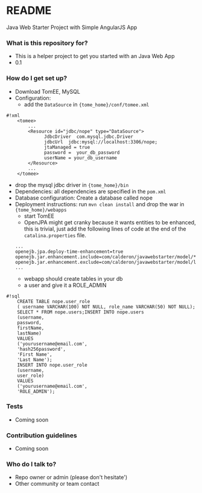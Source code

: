 # README #

Java Web Starter Project with Simple AngularJS App

### What is this repository for? ###

* This is a helper project to get you started with an Java Web App 
* 0.1

### How do I get set up? ###

* Download TomEE, MySQL
* Configuration: 
    * add the `DataSource` in  `{tome_home}/conf/tomee.xml`
```
#!xml
    <tomee>
        ...
        <Resource id="jdbc/nope" type="DataSource">
              JdbcDriver  com.mysql.jdbc.Driver
              jdbcUrl  jdbc:mysql://localhost:3306/nope;
              jtaManaged = true
              password =  your_db_password
              userName = your_db_username
        </Resource>
        ...
    </tomee>
```
* drop the mysql jdbc driver in `{tome_home}/bin`
* Dependencies: all dependencies are specified in the `pom.xml`
* Database configuration: Create a database called nope
* Deployment instructions: run `mvn clean install` and drop the war in `{tome_home}/webapps`
    * start TomEE
    * OpenJPA might get cranky because it wants entities to be enhanced, this is
    trivial, just add the following lines of code at the end of the `catalina.properties` file.
    ```
    ...
    openejb.jpa.deploy-time-enhancement=true
    openejb.jar.enhancement.include=com/calderon/javawebstarter/model/*.class
    openejb.jar.enhancement.exclude=com/calderon/javawebstarter/model/listener/*.class
    ...
    ```
    * webapp should create tables in your db
    * a user and give it a ROLE_ADMIN
```
#!sql
    CREATE TABLE nope.user_role
    ( username VARCHAR(100) NOT NULL, role_name VARCHAR(50) NOT NULL);
    SELECT * FROM nope.users;INSERT INTO nope.users
    (username,
    password,
    firstName,
    lastName)
    VALUES
    ('yourusername@email.com',
    'hash256password',
    'First Name',
    'Last Name');
    INSERT INTO nope.user_role
    (username,
    user_role)
    VALUES
    ('yourusername@email.com',
    'ROLE_ADMIN');
```
### Tests ###
* Coming soon
### Contribution guidelines ###

* Coming soon
### Who do I talk to? ###

* Repo owner or admin (please don't hesitate')
* Other community or team contact